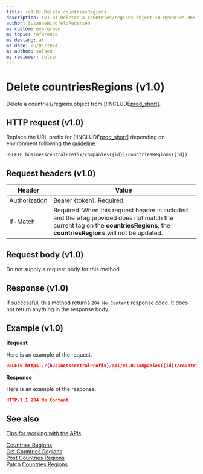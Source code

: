 ```yaml
---
title: (v1.0) Delete countriesRegions
description: (v1.0) Deletes a countries/regions object in Dynamics 365 Business Central.
author: SusanneWindfeldPedersen
ms.custom: evergreen
ms.topic: reference
ms.devlang: al
ms.date: 05/01/2024
ms.author: solsen
ms.reviewer: solsen
---
```


# Delete countriesRegions (v1.0)
Delete a countries/regions object from [!INCLUDE[prod_short](../../../includes/prod_short.md)].

## HTTP request (v1.0)
Replace the URL prefix for [!INCLUDE[prod_short](../../../includes/prod_short.md)] depending on environment following the [guideline](../../v1.0/endpoints-apis-for-dynamics.md).
```
DELETE businesscentralPrefix/companies({id})/countriesRegions({id})
```

## Request headers (v1.0)

|Header|Value|
|------|-----|
|Authorization  |Bearer {token}. Required. |
|If-Match       |Required. When this request header is included and the eTag provided does not match the current tag on the **countriesRegions**, the **countriesRegions** will not be updated. |

## Request body (v1.0)
Do not supply a request body for this method.
## Response (v1.0)
If successful, this method returns ```204 No Content``` response code. It does not return anything in the response body.

## Example (v1.0)

**Request**

Here is an example of the request.

```json
DELETE https://{businesscentralPrefix}/api/v1.0/companies({id})/countriesRegions({id})
```

**Response** 

Here is an example of the response. 

```json
HTTP/1.1 204 No Content
```

## See also
[Tips for working with the APIs](../../../developer/devenv-connect-apps-tips.md)  
  
[Countries Regions](../resources/dynamics_countriesregions.md)  
[Get Countries Regions](dynamics_countriesregions_get.md)  
[Post Countries Regions](dynamics_create_countriesregions.md)  
[Patch Countries Regions](dynamics_countriesregions_update.md)  